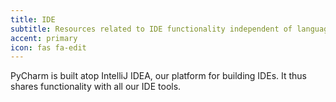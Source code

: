 ```yaml
---
title: IDE
subtitle: Resources related to IDE functionality independent of language.
accent: primary
icon: fas fa-edit
---
```


PyCharm is built atop IntelliJ IDEA, our platform for building IDEs. It thus shares functionality with all our IDE tools.
